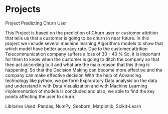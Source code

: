 # Projects
Project Predicting Churn User

This Project is based on the prediction of Churn user or customer attrition that tells us that a customer is going to be churn in near future. In this project we include several machine learning Algorithms models to show that which model have better accuracy rate. Due to the customer attrition Telecommunication company suffers a loss of 30 - 40 % So, it is important for them to know when the customer is going to ditch the company so that then act according to it and what are the main reason that this thing is happening. So that the Decision Making can become more effective and the company can make effective decision With the help of Advancing technology like python, we perform Exploratory Data analysis on the data and understand it with Data Visualization and with Machine Learning implementation of models is concluded and also, we able to find the key points affecting the user to churn.

Libraries Used: Pandas, NumPy, Seaborn, Matplotlib, Scikit-Learn
